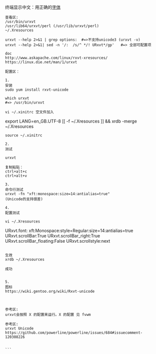 终端显示中文：用正确的[字体](https://github.com/7900ms/0nottheater_deserted_/tree/master/Usage_Manual/fonts)
```
查看区:
/usr/bin/urxvt
/usr/lib64/urxvt/perl (/usr/lib/urxvt/perl)
~/.Xresources

urxvt --help 2>&1 | grep options:  #=>不支持unicode3 (urxvt -v)
urxvt --help 2>&1| sed -n '/:  /s/^ */! URxvt*/gp'   #=> 全部可配置项 

doc
http://www.askapache.com/linux/rxvt-xresources/
https://linux.die.net/man/1/urxvt

配置区：

1.
安装
sudo yum install rxvt-unicode

which urxvt
#=> /usr/bin/urxvt

vi ~/.xinitrc 空文件加入
````
export LANG=en_GB.UTF-8
[[ -f ~/.Xresources ]] && xrdb -merge ~/.Xresources
````
source ~/.xinitrc

2.
测试

urxvt

复制粘贴：
ctrl+alt+c
ctrl+alt+v

3.
命令行测试
urxvt -fn "xft:monospace:size=14:antialias=true"
(Unicode的支持很差)

4.
配置测试

vi ~/.Xresources
````
URxvt.font: xft:Monospace:style=Regular:size=14:antialias=true
URxvt.scrollBar:True
URxvt.scrollBar_right:True
URxvt.scrollBar_floating:False
URxvt.scrollstyle:next
````

生效
xrdb ~/.Xresources

成功


5.
图标
https://wiki.gentoo.org/wiki/Rxvt-unicode



参考区:
urxvt会按照 X 的配置来运行。X 的配置 见 fvwm

参考区:
urxvt Unicode
https://github.com/powerline/powerline/issues/684#issuecomment-120308226


```
